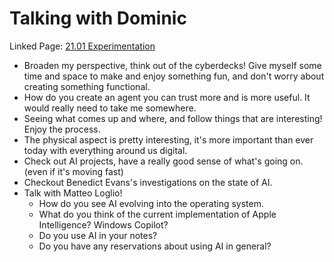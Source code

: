 # Talking with Dominic

Linked Page: [21.01 Experimentation](21%20Paper%20Prototypes/21.01%20Experimentation.md)

- Broaden my perspective, think out of the cyberdecks! Give myself some time and space to make and enjoy something fun, and don't worry about creating something functional.
- How do you create an agent you can trust more and is more useful. It would really need to take me somewhere.
- Seeing what comes up and where, and follow things that are interesting! Enjoy the process.
- The physical aspect is pretty interesting, it's more important than ever today with everything around us digital.
- Check out AI projects, have a really good sense of what's going on. (even if it's moving fast)
- Checkout Benedict Evans's investigations on the state of AI.
- Talk with Matteo Loglio!
  - How do you see AI evolving into the operating system.
  - What do you think of the current implementation of Apple Intelligence? Windows Copilot?
  - Do you use AI in your notes?
  - Do you have any reservations about using AI in general?